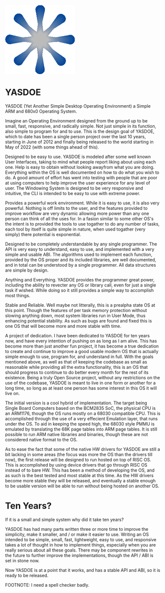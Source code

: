 ![alt text](https://github.com/David-SWUSA-RISCOS/YASDOE/raw/main/docs/gifs/logo.gif "YASDOE Logo")

# YASDOE

YASDOE (Yet Another Simple Desktop Operating Environment) a Simple ARM and 680x0 Operating System.

Imagine an Operating Environment designed from the ground up to be small, fast, responsive, and radically simple.  Not just simple in its function, also simple to program for and to use.  This is the design goal of YASDOE, which to date has been a single person project over the last 10 years, starting in June of 2012 and finally being released to the world starting in May of 2022 (with some things ahead of this).

Designed to be easy to use.  YASDOE is modeled after some well known User Interfaces, taking to mind what people report liking about using each one.  Help is easy to obtain without looking awayfrom what you are doing.  Everything within the OS is well documented on how to do what you wish to do.  A good amount of effort has went into testing with people that are poor at using computers to help improve the user experience for any level of user.  The Windowing System is designed to be very responsive and intuitive, the CLI is intended to be easy to use with extreme power.

Provides a powerful work environment.  While it is easy to use, it is also very powerful.  Nothing is off limits to the user, and the features provided to improve workflow are very dynamic allowing more power than any one person can think of all the uses for.  In a fasion similar to some other OS's the intent is to provided the tools to use togather to do any number of tasks, each tool by itself is quite simple in nature, when used togather (very simply) there potential is exponential.

Designed to be completely understandable by any single programmer.  The API is very easy to understand, easy to use, and implemented with a very simple and usable ABI.  The algorithms used to implement each function, provided by the OS proper and its included libraries, are well documented, and in total can be understood by a single programmer.  All data structures are simple by design.

Anything and Everything.  YASDOE provides the programmer great power, including the ability to revecter any OS or library call, even for just a single task if wished.  While doing so it still provides a simple way to accomplish most things.

Stable and Reliable.  Well maybe not litterally, this is a prealpha state OS at this point.  Though the features of per task memory protection without slowing anything down, most system libraries run in User Mode, thus enhancing potential stability.  As such as bugs are found and fixed this is one OS that will become more and more stable with time.

A project of dedication.  I have been dedicated to YASDOE for ten years now, and have every intention of pushing on as long as I am alive.  This has become more than just another fun project, it has become a true dedication to create and continue to improve a good usable modern OS that is actually simple enough to use, program for, and understand in full.  With the goals mentioned above, as well as that of keeping the codebase as small as reasonable while providing all the extra functionality, this is an OS that should progress to continue to do better every month for the rest of its existence.  Being a truly Open Source project, without any restrictions on the use of the codebase, YASDOE is meant to live in one form or another for a long time, so long as at least one person has some interest in this OS it will live on.

The initial version is a cool hybrid of implementation.  The target being Single Board Computers based on the BCM2835 SoC, the physical CPU is an ARM1176, though the OS runs mostly on a 68030 compatible CPU.  This is accomplished through the use of a very effecient Emulation layer, that runs under the OS.  To aid in keeping the speed high, the 68030 style PMMU is emulated by translating the 68K page tables into ARM page tables.  It is still possible to run ARM native libraries and binaries, though these are not considered native format to the OS.

As to ease the fact that some of the native HW drivers for YASDOE are still a bit lacking in some areas (the focus was more the OS than the drivers till now), the first release will be designed to run hosted on top of RISC OS.  This is accomplished by using device drivers that go through RISC OS instead of to bare HW.  This has been a method of developing the OS, and as such is the best tested and most stable at this time.  As the HW drivers become more stable they will be released, and eventually a stable enough to be usable version will be able to run without being hosted on another OS.

# Ten Years?

If it is a small and simple system why did it take ten years?

YASDOE has had many parts written three or more time to improve the simplicity, make it smaller, and / or make it easier to use.  Writing an OS intended to be simple, small, fast, lightweight, easy to use, and responsive takes a lot of thought in how to implement things, especially when you are really serious about all these goals.  There may be component rewrites in the future to further improve the implementations, though the API / ABI is set in stone now.

Now YASDOE is at a point that it works, and has a stable API and ABI, so it is ready to be released.



FOOTNOTE: I need a spell checker badly.
